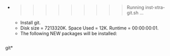 * >>>>>>>>> Running inst-xtra-git.sh ...
  * Install git.
  * Disk size = 7213320K. Space Used = 12K. Runtime = 00:00:00:01.
  * The following NEW packages will be installed:
  ```bash
git*
  ```

